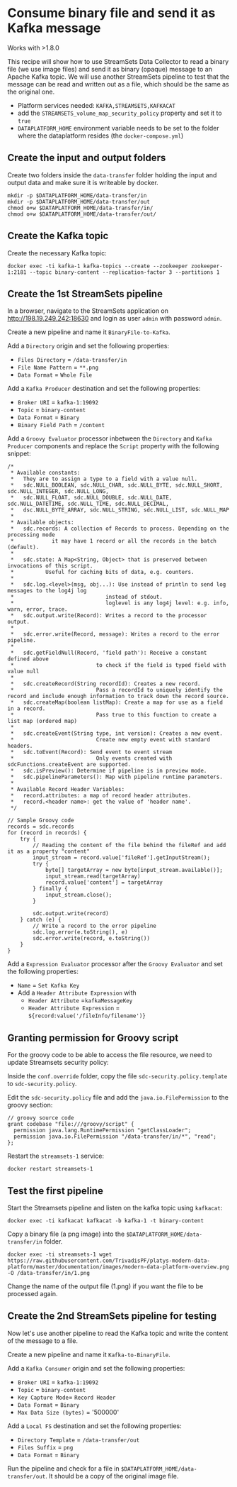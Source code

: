 # Consume binary file and send it as Kafka message

Works with >1.8.0

This recipe will show how to use StreamSets Data Collector to read a binary file (we use image files) and send it as binary (opaque) message to an Apache Kafka topic. We will use another StreamSets pipeline to test that the message can be read and written out as a file, which should be the same as the original one.

* Platform services needed: `KAFKA,STREAMSETS,KAFKACAT`
* add the `STREAMSETS_volume_map_security_policy` property and set it to `true`
* `DATAPLATFORM_HOME` environment variable needs to be set to the folder where the dataplatform resides (the `docker-compose.yml`)

## Create the input and output folders

Create two folders inside the `data-transfer` folder holding the input and output data and make sure it is writeable by docker.

```
mkdir -p $DATAPLATFORM_HOME/data-transfer/in
mkdir -p $DATAPLATFORM_HOME/data-transfer/out
chmod o+w $DATAPLATFORM_HOME/data-transfer/in/
chmod o+w $DATAPLATFORM_HOME/data-transfer/out/
```

## Create the Kafka topic

Create the necessary Kafka topic:

```
docker exec -ti kafka-1 kafka-topics --create --zookeeper zookeeper-1:2181 --topic binary-content --replication-factor 3 --partitions 1
```

## Create the 1st StreamSets pipeline

In a browser, navigate to the StreamSets application on <http://198.19.249.242:18630> and login as user `admin` with password `admin`. 

Create a new pipeline and name it `BinaryFile-to-Kafka`. 

Add a `Directory` origin and set the following properties:

* `Files Directory` = `/data-transfer/in`
* `File Name Pattern` = `**.png`
* `Data Format` = `Whole File`

Add a `Kafka Producer` destination and set the following properties:

* `Broker URI` = `kafka-1:19092`
* `Topic` = `binary-content`
* `Data Format` = `Binary`
* `Binary Field Path` = `/content`

Add a `Groovy Evaluator` processor inbetween the `Directory` and `Kafka Producer` components and replace the `Script` property with the following snippet:

```
/*
 * Available constants:
 *   They are to assign a type to a field with a value null.
 *   sdc.NULL_BOOLEAN, sdc.NULL_CHAR, sdc.NULL_BYTE, sdc.NULL_SHORT, sdc.NULL_INTEGER, sdc.NULL_LONG,
 *   sdc.NULL_FLOAT, sdc.NULL_DOUBLE, sdc.NULL_DATE, sdc.NULL_DATETIME, sdc.NULL_TIME, sdc.NULL_DECIMAL,
 *   dsc.NULL_BYTE_ARRAY, sdc.NULL_STRING, sdc.NULL_LIST, sdc.NULL_MAP
 *
 * Available objects:
 *   sdc.records: A collection of Records to process. Depending on the processing mode
 *            it may have 1 record or all the records in the batch (default).
 *
 *   sdc.state: A Map<String, Object> that is preserved between invocations of this script.
 *          Useful for caching bits of data, e.g. counters.
 *
 *   sdc.log.<level>(msg, obj...): Use instead of println to send log messages to the log4j log
 *                             instead of stdout.
 *                             loglevel is any log4j level: e.g. info, warn, error, trace.
 *   sdc.output.write(Record): Writes a record to the processor output.
 *
 *   sdc.error.write(Record, message): Writes a record to the error pipeline.
 *
 *   sdc.getFieldNull(Record, 'field path'): Receive a constant defined above
 *                          to check if the field is typed field with value null
 *
 *   sdc.createRecord(String recordId): Creates a new record.
 *                          Pass a recordId to uniquely identify the record and include enough information to track down the record source.
 *   sdc.createMap(boolean listMap): Create a map for use as a field in a record.
 *                          Pass true to this function to create a list map (ordered map)
 *
 *   sdc.createEvent(String type, int version): Creates a new event.
 *                          Create new empty event with standard headers.
 *   sdc.toEvent(Record): Send event to event stream
 *                          Only events created with sdcFunctions.createEvent are supported.
 *   sdc.isPreview(): Determine if pipeline is in preview mode.
 *   sdc.pipelineParameters(): Map with pipeline runtime parameters.
 *
 * Available Record Header Variables:
 *   record.attributes: a map of record header attributes.
 *   record.<header name>: get the value of 'header name'.
 */

// Sample Groovy code
records = sdc.records
for (record in records) {
    try {
        // Reading the content of the file behind the fileRef and add it as a property "content"
        input_stream = record.value['fileRef'].getInputStream();
        try {
            byte[] targetArray = new byte[input_stream.available()];
            input_stream.read(targetArray)
            record.value['content'] = targetArray
        } finally {
            input_stream.close();
        }      
         
        sdc.output.write(record)
    } catch (e) {
        // Write a record to the error pipeline
        sdc.log.error(e.toString(), e)
        sdc.error.write(record, e.toString())
    }
}
```

Add a `Expression Evaluator` processor after the `Groovy Evaluator` and set the following properties:

* `Name` = `Set Kafka Key`
* Add a `Header Attribute Expression` with
  * `Header Attribute` =`kafkaMessageKey`
  * `Header Attribute Expression` = `${record:value('/fileInfo/filename')}`

## Granting permission for Groovy script

For the groovy code to be able to access the file resource, we need to update Streamsets security policy:

Inside the `conf.override` folder, copy the file `sdc-security.policy.template` to `sdc-security.policy`.

Edit the `sdc-security.policy` file and add the `java.io.FilePermission` to the groovy section:

```
// groovy source code
grant codebase "file:///groovy/script" { 
  permission java.lang.RuntimePermission "getClassLoader";
  permission java.io.FilePermission "/data-transfer/in/*", "read";
};
```

Restart the `streamsets-1` service: 

```
docker restart streamsets-1
```

## Test the first pipeline

Start the Streamsets pipeline and listen on the kafka topic using `kafkacat`:

```
docker exec -ti kafkacat kafkacat -b kafka-1 -t binary-content
```

Copy a binary file (a png image) into the `$DATAPLATFORM_HOME/data-transfer/in` folder. 

```
docker exec -ti streamsets-1 wget https://raw.githubusercontent.com/TrivadisPF/platys-modern-data-platform/master/documentation/images/modern-data-platform-overview.png -O /data-transfer/in/1.png
```

Change the name of the output file (1.png) if you want the file to be processed again. 

## Create the 2nd StreamSets pipeline for testing

Now let's use another pipeline to read the Kafka topic and write the content of the message to a file. 

Create a new pipeline and name it `Kafka-to-BinaryFile`. 

Add a `Kafka Consumer` origin and set the following properties:

* `Broker URI` = `kafka-1:19092`
* `Topic` = `binary-content`
* `Key Capture Mode`= `Record Header`
* `Data Format` = `Binary`
* `Max Data Size (bytes)` = '500000' 

Add a `Local FS` destination and set the following properties:

* `Directory Template` = `/data-transfer/out`
* `Files Suffix` = `png`
* `Data Format` = `Binary`

Run the pipeline and check for a file in `$DATAPLATFORM_HOME/data-transfer/out`. It should be a copy of the original image file.
